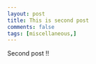 ```yaml
---
layout: post
title: This is second post
comments: false
tags: [miscellaneous,]
---
```

Second post !!

